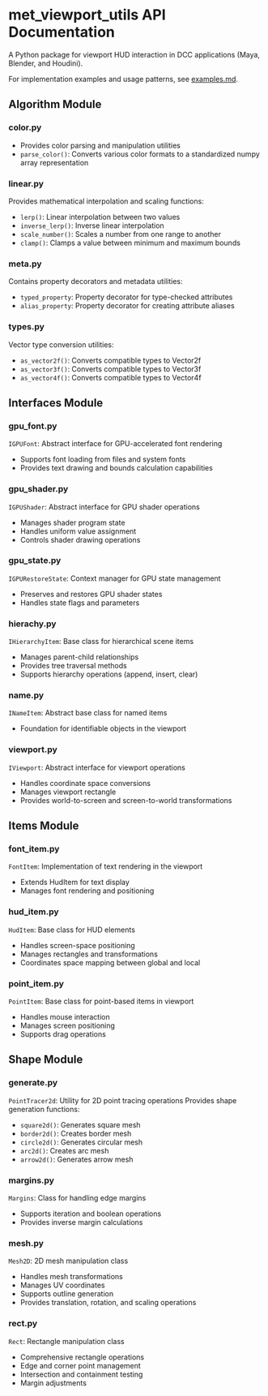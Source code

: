 # met_viewport_utils API Documentation

A Python package for viewport HUD interaction in DCC applications (Maya, Blender, and Houdini).

For implementation examples and usage patterns, see [examples.md](examples.md).

## Algorithm Module

### color.py
- Provides color parsing and manipulation utilities
- `parse_color()`: Converts various color formats to a standardized numpy array representation

### linear.py
Provides mathematical interpolation and scaling functions:
- `lerp()`: Linear interpolation between two values
- `inverse_lerp()`: Inverse linear interpolation
- `scale_number()`: Scales a number from one range to another
- `clamp()`: Clamps a value between minimum and maximum bounds

### meta.py
Contains property decorators and metadata utilities:
- `typed_property`: Property decorator for type-checked attributes
- `alias_property`: Property decorator for creating attribute aliases

### types.py
Vector type conversion utilities:
- `as_vector2f()`: Converts compatible types to Vector2f
- `as_vector3f()`: Converts compatible types to Vector3f
- `as_vector4f()`: Converts compatible types to Vector4f

## Interfaces Module

### gpu_font.py
`IGPUFont`: Abstract interface for GPU-accelerated font rendering
- Supports font loading from files and system fonts
- Provides text drawing and bounds calculation capabilities

### gpu_shader.py
`IGPUShader`: Abstract interface for GPU shader operations
- Manages shader program state
- Handles uniform value assignment
- Controls shader drawing operations

### gpu_state.py
`IGPURestoreState`: Context manager for GPU state management
- Preserves and restores GPU shader states
- Handles state flags and parameters

### hierachy.py
`IHierarchyItem`: Base class for hierarchical scene items
- Manages parent-child relationships
- Provides tree traversal methods
- Supports hierarchy operations (append, insert, clear)

### name.py
`INameItem`: Abstract base class for named items
- Foundation for identifiable objects in the viewport

### viewport.py
`IViewport`: Abstract interface for viewport operations
- Handles coordinate space conversions
- Manages viewport rectangle
- Provides world-to-screen and screen-to-world transformations

## Items Module

### font_item.py
`FontItem`: Implementation of text rendering in the viewport
- Extends HudItem for text display
- Manages font rendering and positioning

### hud_item.py
`HudItem`: Base class for HUD elements
- Handles screen-space positioning
- Manages rectangles and transformations
- Coordinates space mapping between global and local

### point_item.py
`PointItem`: Base class for point-based items in viewport
- Handles mouse interaction
- Manages screen positioning
- Supports drag operations

## Shape Module

### generate.py
`PointTracer2d`: Utility for 2D point tracing operations
Provides shape generation functions:
- `square2d()`: Generates square mesh
- `border2d()`: Creates border mesh
- `circle2d()`: Generates circular mesh
- `arc2d()`: Creates arc mesh
- `arrow2d()`: Generates arrow mesh

### margins.py
`Margins`: Class for handling edge margins
- Supports iteration and boolean operations
- Provides inverse margin calculations

### mesh.py
`Mesh2D`: 2D mesh manipulation class
- Handles mesh transformations
- Manages UV coordinates
- Supports outline generation
- Provides translation, rotation, and scaling operations

### rect.py
`Rect`: Rectangle manipulation class
- Comprehensive rectangle operations
- Edge and corner point management
- Intersection and containment testing
- Margin adjustments
